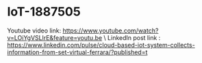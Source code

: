 # IoT-1887505

Youtube video link: https://www.youtube.com/watch?v=LOiYgVSLlrE&feature=youtu.be \\
LinkedIn post link : https://www.linkedin.com/pulse/cloud-based-iot-system-collects-information-from-set-virtual-ferrara/?published=t
